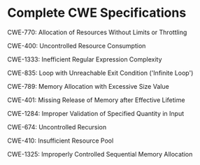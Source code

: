 

# Complete CWE Specifications

CWE-770: Allocation of Resources Without Limits or Throttling

CWE-400: Uncontrolled Resource Consumption

CWE-1333: Inefficient Regular Expression Complexity

CWE-835: Loop with Unreachable Exit Condition ('Infinite Loop')

CWE-789: Memory Allocation with Excessive Size Value

CWE-401: Missing Release of Memory after Effective Lifetime

CWE-1284: Improper Validation of Specified Quantity in Input

CWE-674: Uncontrolled Recursion

CWE-410: Insufficient Resource Pool

CWE-1325: Improperly Controlled Sequential Memory Allocation